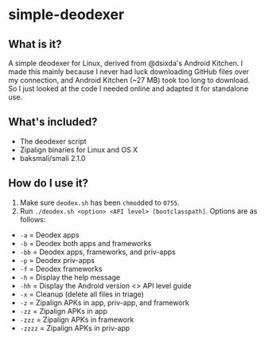 simple-deodexer
===============

## What is it?

A simple deodexer for Linux, derived from @dsixda's Android Kitchen.
I made this mainly because I never had luck downloading GitHub files
over my connection, and Android Kitchen (~27 MB) took too long to download.
So I just looked at the code I needed online and adapted it for standalone use.

## What's included?

* The deodexer script
* Zipalign binaries for Linux and OS X
* baksmali/smali 2.1.0

## How do I use it?

1. Make sure `deodex.sh` has been `chmod`ded to `0755`.
2. Run `./deodex.sh <option> <API level> [bootclasspath]`. Options are as follows:

* `-a` = Deodex apps
* `-b` = Deodex both apps and frameworks
* `-bb` = Deodex apps, frameworks, and priv-apps
* `-p` = Deodex priv-apps
* `-f` = Deodex frameworks
* `-h` = Display the help message
* `-hh` = Display the Android version <> API level guide
* `-x` = Cleanup (delete all files in triage)
* `-z` = Zipalign APKs in app, priv-app, and framework
* `-zz` = Zipalign APKs in app
* `-zzz` = Zipalign APKs in framework
* `-zzzz` = Zipalign APKs in priv-app
